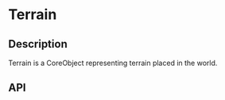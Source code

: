 # Terrain

## Description

Terrain is a CoreObject representing terrain placed in the world.

## API
